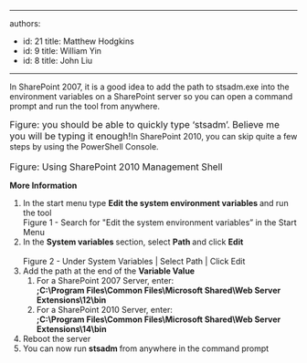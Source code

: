

---
authors:
  - id: 21
    title: Matthew Hodgkins
  - id: 9
    title: William Yin
  - id: 8
    title: John Liu
---




<span class='intro'> 
  <p>In SharePoint 2007, it is a good idea to add the path to stsadm.exe into the environment variables on a SharePoint server so you can open a command prompt and run the tool from anywhere.</p>
<p><img alt="" src="/ITAndNetworking/SharePointMigration/PublishingImages/stsadm.png" /><br>
<font class="ms-rteCustom-FigureNormal" size="+0">Figure&#58; you should be able to quickly type ‘stsadm’. Believe me you will be typing it enough!</font>In SharePoint 2010, you can skip quite a few steps by using the PowerShell Console.<br>
<br>
<img alt="" src="/ITAndNetworking/SharePointMigration/PublishingImages/SP2010PowerShell.png" /><br>
<font class="ms-rteCustom-FigureNormal" size="+0">Figure&#58; Using SharePoint 2010 Management Shell</font></p>
 </span>


  <p>
    <strong>More Information</strong> </p>
<ol>
    <li>In the start menu type <b>Edit the system environment variables </b>and run the tool<img alt="" src="/ITAndNetworking/SharePointMigration/PublishingImages/EnvVariables.png" />&#160;<br>
    Figure 1 - Search for &quot;Edit the system environment variables” in the Start Menu </li>
    <li>In the <b>System variables </b>section, select <b>Path </b>and click <b>Edit<br>
    </b><img alt="" src="/ITAndNetworking/SharePointMigration/PublishingImages/EnvVariables2.png" />&#160;<br>
    Figure 2 - Under System Variables | Select Path | Click Edit </li>
    <li>Add the path at the end of the <b>Variable Value</b>
    <ol>
        <li>For a SharePoint 2007 Server, enter&#58;<br>
        <b>;C&#58;\Program Files\Common Files\Microsoft Shared\Web Server Extensions\12\bin</b> </li>
        <li>For a SharePoint 2010 Server, enter&#58;<br>
        <b>;C&#58;\Program Files\Common Files\Microsoft Shared\Web Server Extensions\14\bin</b> </li>
    </ol>
    </li>
    <li>Reboot the server </li>
    <li>You can now run <b>stsadm </b>from anywhere in the command prompt </li>
</ol>
<p>&#160;&#160;&#160;&#160;&#160;&#160;&#160;&#160;&#160; </p>




